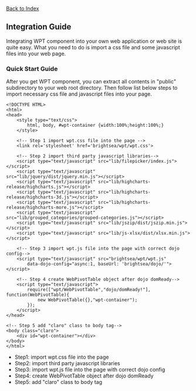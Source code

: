 [Back to Index](./index.md)

## Integration Guide 

Integrating WPT component into your own web application or web site is quite easy. 
What you need to do is import a css file and some javascript files into your web page.


### Quick Start Guide
 
After you get WPT component, you can extract all contents in "public" subdirectory
to your web root directory. Then follow list below steps to import necessary css file
and javascript files into your page.
    
    <!DOCTYPE HTML>
    <html>
    <head>
        <style type="text/css">
            html, body, #wpt-container {width:100%;height:100%;}
        </style>
    
        <!-- Step 1 import wpt.css file into the page -->
        <link rel='stylesheet' href='brightsea/wpt/wpt.css'>    
    
        <!-- Step 2 import third party javascript libraries-->    
        <script type="text/javascript" src="lib/filepicker/index.js"></script>
        <script type="text/javascript" src="lib/jquery/dist/jquery.min.js"></script>
        <script type="text/javascript" src="lib/highcharts-release/highcharts.js"></script>
        <script type="text/javascript" src="lib/highcharts-release/highcharts-3d.js"></script>
        <script type="text/javascript" src="lib/highcharts-release/highcharts-more.js"></script>
        <script type="text/javascript" src="lib/grouped_categories/grouped-categories.js"></script>
        <script type="text/javascript" src="lib/jszip/dist/jszip.min.js"></script>
        <script type="text/javascript" src="lib/js-xlsx/dist/xlsx.min.js"></script>
    
        <!-- Step 3 import wpt.js file into the page with correct dojo config-->
        <script type="text/javascript" src="brightsea/wpt/wpt.js"  
            data-dojo-config="async:1, baseUrl: 'brightsea/dojo/'"></script> 
        
        <!-- Step 4 create WebPivotTable object after dojo domReady-->
        <script type="text/javascript">
            require(["wpt/WebPivotTable","dojo/domReady!"], function(WebPivotTable){
                new WebPivotTable({},"wpt-container");
            });
    	</script>
    </head>
    
    <!-- Step 5 add "claro" class to body tag-->
    <body class="claro">
    	<div id="wpt-container"></div>
    </body>
    </html>


* Step1: import wpt.css file into the page
* Step2: import third party javascript libraries
* Step3: import wpt.js file into the page with correct dojo config
* Step4: create WebPivotTable object after dojo domReady
* Step5: add "claro" class to body tag



